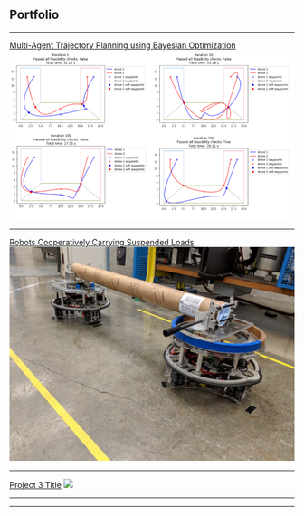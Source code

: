 ## Portfolio

---

[Multi-Agent Trajectory Planning using Bayesian Optimization](/multiagentplanning)
<img src="images/eece5550.png"/>

---
[Robots Cooperatively Carrying Suspended Loads](/ollyrobot)
<img src="images/olly.png"/>

---
[Project 3 Title](http://example.com/)
<img src="images/dummy_thumbnail.jpg?raw=true"/>

---




---
<!-- Remove above link if you don't want to attibute -->
